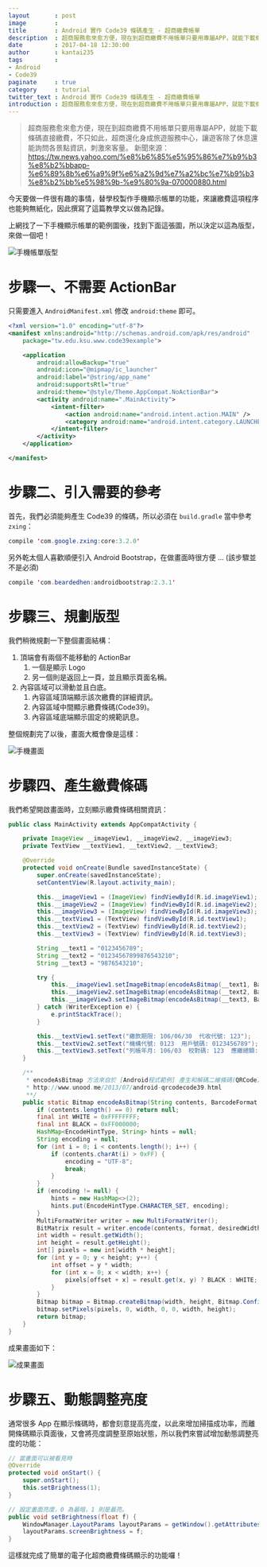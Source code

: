 ```yaml
---
layout       : post
image        : 
title        : Android 實作 Code39 條碼產生 - 超商繳費帳單
description  : 超商服務愈來愈方便，現在到超商繳費不用帳單只要用專屬APP，就能下載條碼直接繳費 ...
date         : 2017-04-18 12:30:00
author       : kantai235
tags         :
- Android
- Code39
paginate     : true
category     : tutorial
twitter_text : Android 實作 Code39 條碼產生 - 超商繳費帳單
introduction : 超商服務愈來愈方便，現在到超商繳費不用帳單只要用專屬APP，就能下載條碼直接繳費 ...
---
```


> 超商服務愈來愈方便，現在到超商繳費不用帳單只要用專屬APP，就能下載條碼直接繳費，不只如此，超商還化身成旅遊服務中心，讓遊客除了休息還能詢問各景點資訊，刺激來客量。
> 新聞來源：https://tw.news.yahoo.com/%e8%b6%85%e5%95%86%e7%b9%b3%e8%b2%bbapp-%e6%89%8b%e6%a9%9f%e6%a2%9d%e7%a2%bc%e7%b9%b3%e8%b2%bb%e5%98%9b-%e9%80%9a-070000880.html

今天要做一件很有趣的事情，替學校製作手機顯示帳單的功能，來讓繳費這項程序也能夠無紙化，因此撰寫了這篇教學文以做為記錄。

上網找了一下手機顯示帳單的範例圖後，找到下面這張圖，所以決定以這為版型，來做一個吧！

![手機帳單版型](https://i.imgur.com/oiBTcbc.png)

# 步驟一、不需要 ActionBar

只需要進入 `AndroidManifest.xml` 修改 `android:theme` 即可。

```xml
<?xml version="1.0" encoding="utf-8"?>
<manifest xmlns:android="http://schemas.android.com/apk/res/android"
    package="tw.edu.ksu.www.code39example">

    <application
        android:allowBackup="true"
        android:icon="@mipmap/ic_launcher"
        android:label="@string/app_name"
        android:supportsRtl="true"
        android:theme="@style/Theme.AppCompat.NoActionBar">
        <activity android:name=".MainActivity">
            <intent-filter>
                <action android:name="android.intent.action.MAIN" />
                <category android:name="android.intent.category.LAUNCHER" />
            </intent-filter>
        </activity>
    </application>

</manifest>
```

# 步驟二、引入需要的參考

首先，我們必須能夠產生 Code39 的條碼，所以必須在 `build.gradle` 當中參考 `zxing`：

```java
compile 'com.google.zxing:core:3.2.0'
```

另外乾太個人喜歡順便引入 Android Bootstrap，在做畫面時很方便 ... (該步驟並不是必須)

```java
compile 'com.beardedhen:androidbootstrap:2.3.1'
```

# 步驟三、規劃版型

我們稍微規劃一下整個畫面結構：

1. 頂端會有兩個不能移動的 ActionBar
    1. 一個是顯示 Logo
    2. 另一個則是返回上一頁，並且顯示頁面名稱。
2. 內容區域可以滑動並且白底。
    1. 內容區域頂端顯示該次繳費的詳細資訊。
    2. 內容區域中間顯示繳費條碼(Code39)。
    3. 內容區域底端顯示固定的規範訊息。

整個規劃完了以後，畫面大概會像是這樣：

![手機畫面](https://i.imgur.com/YK6VBM4.png)

# 步驟四、產生繳費條碼

我們希望開啟畫面時，立刻顯示繳費條碼相關資訊：

```java
public class MainActivity extends AppCompatActivity {

    private ImageView __imageView1, __imageView2, __imageView3;
    private TextView __textView1, __textView2, __textView3;

    @Override
    protected void onCreate(Bundle savedInstanceState) {
        super.onCreate(savedInstanceState);
        setContentView(R.layout.activity_main);

        this.__imageView1 = (ImageView) findViewById(R.id.imageView1);
        this.__imageView2 = (ImageView) findViewById(R.id.imageView2);
        this.__imageView3 = (ImageView) findViewById(R.id.imageView3);
        this.__textView1 = (TextView) findViewById(R.id.textView1);
        this.__textView2 = (TextView) findViewById(R.id.textView2);
        this.__textView3 = (TextView) findViewById(R.id.textView3);

        String __text1 = "0123456789";
        String __text2 = "01234567899876543210";
        String __text3 = "9876543210";

        try {
            this.__imageView1.setImageBitmap(encodeAsBitmap(__text1, BarcodeFormat.CODE_39, 900, 200));
            this.__imageView2.setImageBitmap(encodeAsBitmap(__text2, BarcodeFormat.CODE_39, 900, 200));
            this.__imageView3.setImageBitmap(encodeAsBitmap(__text3, BarcodeFormat.CODE_39, 900, 200));
        } catch (WriterException e) {
            e.printStackTrace();
        }

        this.__textView1.setText("繳款期限: 106/06/30  代收代號: 123");
        this.__textView2.setText("機構代號: 0123  用戶號碼: 0123456789");
        this.__textView3.setText("列帳年月: 106/03  校對碼: 123  應繳總額: $500");
    }

    /**
     * encodeAsBitmap 方法來自於 [Android程式範例] 產生和解碼二維條碼(QRCode)與一維條碼(CODE39)
     * http://www.unood.me/2013/07/android-qrcodecode39.html
     **/
    public static Bitmap encodeAsBitmap(String contents, BarcodeFormat format, int desiredWidth, int desiredHeight) throws WriterException {
        if (contents.length() == 0) return null;
        final int WHITE = 0xFFFFFFFF;
        final int BLACK = 0xFF000000;
        HashMap<EncodeHintType, String> hints = null;
        String encoding = null;
        for (int i = 0; i < contents.length(); i++) {
            if (contents.charAt(i) > 0xFF) {
                encoding = "UTF-8";
                break;
            }
        }
        if (encoding != null) {
            hints = new HashMap<>(2);
            hints.put(EncodeHintType.CHARACTER_SET, encoding);
        }
        MultiFormatWriter writer = new MultiFormatWriter();
        BitMatrix result = writer.encode(contents, format, desiredWidth, desiredHeight, hints);
        int width = result.getWidth();
        int height = result.getHeight();
        int[] pixels = new int[width * height];
        for (int y = 0; y < height; y++) {
            int offset = y * width;
            for (int x = 0; x < width; x++) {
                pixels[offset + x] = result.get(x, y) ? BLACK : WHITE;
            }
        }
        Bitmap bitmap = Bitmap.createBitmap(width, height, Bitmap.Config.ARGB_8888);
        bitmap.setPixels(pixels, 0, width, 0, 0, width, height);
        return bitmap;
    }
}
```

成果畫面如下：

![成果畫面](https://i.imgur.com/WQqRkhU.png)

# 步驟五、動態調整亮度

通常很多 App 在顯示條碼時，都會刻意提高亮度，以此來增加掃描成功率，而離開條碼顯示頁面後，又會將亮度調整至原始狀態，所以我們來嘗試增加動態調整亮度的功能：

```java
// 當畫面可以被看見時
@Override
protected void onStart() {
    super.onStart();
    this.setBrightness(1);
}

// 設定畫面亮度，0 為最暗，1 則是最亮。
public void setBrightness(float f) {
    WindowManager.LayoutParams layoutParams = getWindow().getAttributes();
    layoutParams.screenBrightness = f;
}
```

這樣就完成了簡單的電子化超商繳費條碼顯示的功能囉！
